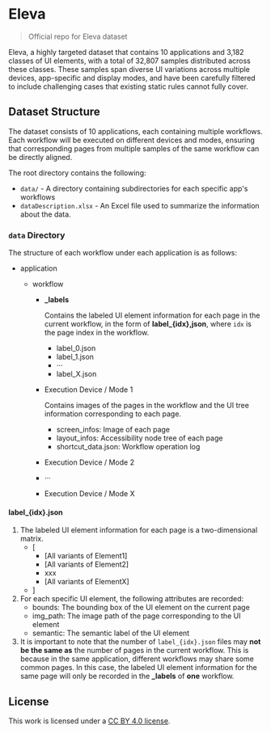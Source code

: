 # **Eleva**

> Official repo for Eleva dataset

Eleva, a highly targeted dataset that contains 10 applications and 3,182 classes of UI elements, with a total of 32,807 samples distributed across these classes. These samples span diverse UI variations across multiple devices, app-specific and display modes, and have been carefully filtered to include challenging cases that existing static rules cannot fully cover.

## Dataset Structure

The dataset consists of 10 applications, each containing multiple workflows. Each workflow will be executed on different devices and modes, ensuring that corresponding pages from multiple samples of the same workflow can be directly aligned.

The root directory contains the following:

- `data/` - A directory containing subdirectories for each specific app's workflows
- `dataDescription.xlsx` - An Excel file used to summarize the information about the data.

### `data` Directory

The structure of each workflow under each application is as follows:

- application

  - workflow

    - **_labels** 

      Contains the labeled UI element information for each page in the current workflow, in the form of **label_{idx},json**, where `idx` is the page index in the workflow.

      - label_0.json
      - label_1.json
      - ···
      - label_X.json

    - Execution Device / Mode 1 

      Contains images of the pages in the workflow and the UI tree information corresponding to each page.

      - screen_infos: Image of each page
      - layout_infos: Accessibility node tree of each page
      - shortcut_data.json: Workflow operation log

    - Execution Device / Mode 2

    - ···

    - Execution Device / Mode X

#### label_{idx}.json

1. The labeled UI element information for each page is a two-dimensional matrix.
   - [
     - [All variants of Element1]
     - [All variants of Element2]
     - xxx
     - [All variants of ElementX]
   - ]
2. For each specific UI element, the following attributes are recorded:
   - bounds: The bounding box of the UI element on the current page
   - img_path: The image path of the page corresponding to the UI element
   - semantic: The semantic label of the UI element
3. It is important to note that the number of `label_{idx}.json` files may **not be the same as** the number of pages in the current workflow. This is because in the same application, different workflows may share some common pages. In this case, the labeled UI element information for the same page will only be recorded in the **_labels** of **one** workflow.

## **License**

This work is licensed under a [CC BY 4.0 license](https://creativecommons.org/licenses/by/4.0/).

